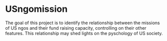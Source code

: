 # USngomission
The goal of this project is to identify the relationship between the missions of US ngos and their fund raising capacity, controlling on their other features. This relationship may shed lights on the pyschology of US society.
